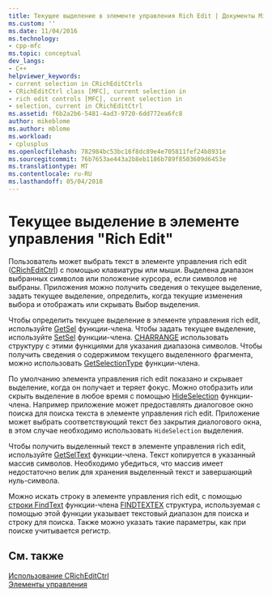 ```yaml
---
title: Текущее выделение в элементе управления Rich Edit | Документы Microsoft
ms.custom: ''
ms.date: 11/04/2016
ms.technology:
- cpp-mfc
ms.topic: conceptual
dev_langs:
- C++
helpviewer_keywords:
- current selection in CRichEditCtrls
- CRichEditCtrl class [MFC], current selection in
- rich edit controls [MFC], current selection in
- selection, current in CRichEditCtrl
ms.assetid: f6b2a2b6-5481-4ad3-9720-6dd772ea6fc8
author: mikeblome
ms.author: mblome
ms.workload:
- cplusplus
ms.openlocfilehash: 782984bc53bc16f8dc89e4e705811fef24b8931e
ms.sourcegitcommit: 76b7653ae443a2b8eb1186b789f8503609d6453e
ms.translationtype: MT
ms.contentlocale: ru-RU
ms.lasthandoff: 05/04/2018
---
```

# <a name="current-selection-in-a-rich-edit-control"></a>Текущее выделение в элементе управления "Rich Edit"
Пользователь может выбрать текст в элементе управления rich edit ([CRichEditCtrl](../mfc/reference/cricheditctrl-class.md)) с помощью клавиатуры или мыши. Выделена диапазон выбранных символов или положение курсора, если символов не выбраны. Приложения можно получить сведения о текущее выделение, задать текущее выделение, определить, когда текущие изменения выбора и отображать или скрывать Выбор выделения.  
  
 Чтобы определить текущее выделение в элементе управления rich edit, используйте [GetSel](../mfc/reference/cricheditctrl-class.md#getsel) функции-члена. Чтобы задать текущее выделение, используйте [SetSel](../mfc/reference/cricheditctrl-class.md#setsel) функции-члена. [CHARRANGE](http://msdn.microsoft.com/library/windows/desktop/bb787885) использовать структуру с этими функциями для указания диапазона символов. Чтобы получить сведения о содержимом текущего выделенного фрагмента, можно использовать [GetSelectionType](../mfc/reference/cricheditctrl-class.md#getselectiontype) функции-члена.  
  
 По умолчанию элемента управления rich edit показано и скрывает выделение, когда он получает и теряет фокус. Можно отобразить или скрыть выделение в любое время с помощью [HideSelection](../mfc/reference/cricheditctrl-class.md#hideselection) функции-члена. Например приложение может предоставлять диалоговое окно поиска для поиска текста в элементе управления rich edit. Приложение может выбрать соответствующий текст без закрытия диалогового окна, в этом случае необходимо использовать `HideSelection` выделения.  
  
 Чтобы получить выделенный текст в элементе управления rich edit, используйте [GetSelText](../mfc/reference/cricheditctrl-class.md#getseltext) функции-члена. Текст копируется в указанный массив символов. Необходимо убедиться, что массив имеет недостаточно велик для хранения выделенный текст и завершающий нуль-символа.  
  
 Можно искать строку в элементе управления rich edit, с помощью [строки FindText](../mfc/reference/cricheditctrl-class.md#findtext) функции-члена [FINDTEXTEX](http://msdn.microsoft.com/library/windows/desktop/bb787909) структура, используемая с помощью этой функции указывает текстовый диапазон для поиска и строку для поиска. Также можно указать такие параметры, как при поиске учитывается регистр.  
  
## <a name="see-also"></a>См. также  
 [Использование CRichEditCtrl](../mfc/using-cricheditctrl.md)   
 [Элементы управления](../mfc/controls-mfc.md)

